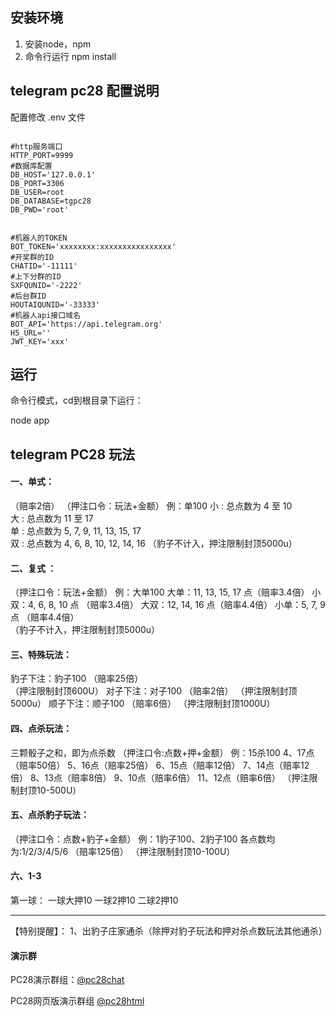 ## 安装环境

1. 安装node，npm
2. 命令行运行 npm install

## telegram pc28 配置说明

配置修改 .env 文件

```

#http服务端口
HTTP_PORT=9999
#数据库配置
DB_HOST='127.0.0.1'
DB_PORT=3306
DB_USER=root
DB_DATABASE=tgpc28
DB_PWD='root'


#机器人的TOKEN
BOT_TOKEN='xxxxxxxx:xxxxxxxxxxxxxxxx'
#开奖群的ID
CHATID='-11111'
#上下分群的ID
SXFQUNID='-2222'
#后台群ID
HOUTAIQUNID='-33333'
#机器人api接口域名
BOT_API='https://api.telegram.org'
H5_URL=''
JWT_KEY='xxx'

```
## 运行

命令行模式，cd到根目录下运行：

node app


## telegram PC28 玩法

#### 一、单式：
（赔率2倍）
（押注口令：玩法+金额）
例：单100
小 : 总点数为 4 至 10  
大 : 总点数为 11 至 17  
单 : 总点数为 5, 7, 9, 11, 13, 15, 17  
双 : 总点数为 4, 6, 8, 10, 12, 14, 16 
  （豹子不计入，押注限制封顶5000u）

#### 二、复式  ：
（押注口令：玩法+金额）
例：大单100
大单：11, 13, 15, 17 点（赔率3.4倍） 
小双：4, 6, 8, 10 点 （赔率3.4倍） 
大双：12, 14, 16 点（赔率4.4倍） 
小单：5, 7, 9 点 （赔率4.4倍）  
 （豹子不计入，押注限制封顶5000u）


####  三、特殊玩法： 
豹子下注：豹子100 （赔率25倍）  
（押注限制封顶600U）
对子下注：对子100 （赔率2倍）
（押注限制封顶5000u）
顺子下注：顺子100 （赔率6倍）
（押注限制封顶1000U）
 
#### 四、点杀玩法： 
三颗骰子之和，即为点杀数
（押注口令:点数+押+金额）
            例：15杀100
4、17点（赔率50倍） 
5、16点（赔率25倍） 
6、15点（赔率12倍） 
7、14点（赔率12倍） 
8、13点（赔率8倍） 
9、10点（赔率6倍）
11、12点（赔率6倍）
（押注限制封顶10-500U）

#### 五、点杀豹子玩法：
 （押注口令：点数+豹子+金额）
     例：1豹子100、2豹子100
各点数均为:1/2/3/4/5/6    （赔率125倍）
（押注限制封顶10-100U）

#### 六、1-3
第一球：
一球大押10
一球2押10
二球2押10

--------------------------------------
【特别提醒】：
1、出豹子庄家通杀（除押对豹子玩法和押对杀点数玩法其他通杀）


#### 演示群

PC28演示群组：[@pc28chat](https://t.me/pc28chat)

PC28网页版演示群组 [@pc28html](https://t.me/pc28html)
